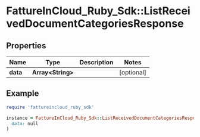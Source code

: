 # FattureInCloud_Ruby_Sdk::ListReceivedDocumentCategoriesResponse

## Properties

| Name | Type | Description | Notes |
| ---- | ---- | ----------- | ----- |
| **data** | **Array&lt;String&gt;** |  | [optional] |

## Example

```ruby
require 'fattureincloud_ruby_sdk'

instance = FattureInCloud_Ruby_Sdk::ListReceivedDocumentCategoriesResponse.new(
  data: null
)
```

